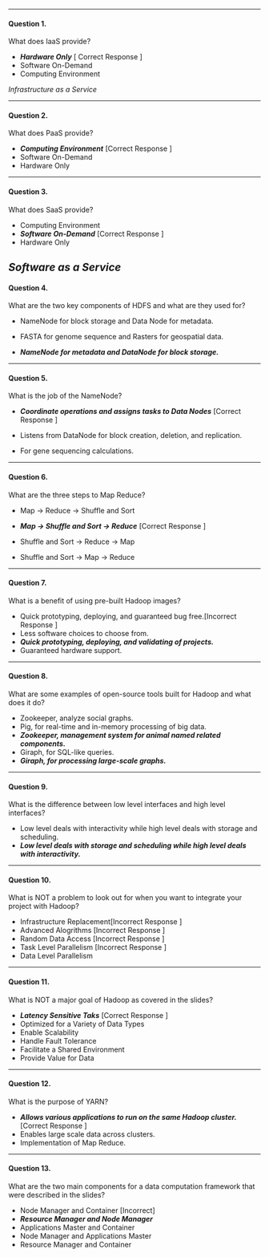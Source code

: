 -----------------------------------
#### Question 1. 
What does IaaS provide?

* ***Hardware Only*** [ Correct Response ]
* Software On-Demand
* Computing Environment

*Infrastructure as a Service*

-----------------------------------
#### Question 2. 
What does PaaS provide?

* ***Computing Environment*** [Correct Response ]
* Software On-Demand
* Hardware Only


-----------------------------------
#### Question 3. 
What does SaaS provide?

* Computing Environment
* ***Software On-Demand*** [Correct Response ]
* Hardware Only

*Software as a Service*
-----------------------------------
#### Question 4. 
What are the two key components of HDFS and what are they used for?

* NameNode for block storage and Data Node for metadata.

* FASTA for genome sequence and Rasters for geospatial data.

* ***NameNode for metadata and DataNode for block storage.***

-----------------------------------
#### Question 5. 
What is the job of the NameNode?

* ***Coordinate operations and assigns tasks to Data Nodes*** [Correct Response ]

* Listens from DataNode for block creation, deletion, and replication.

* For gene sequencing calculations.


-----------------------------------
#### Question  6. 
What are the three steps to Map Reduce?

* Map -> Reduce -> Shuffle and Sort

* ***Map -> Shuffle and Sort -> Reduce*** [Correct Response ]

* Shuffle and Sort -> Reduce -> Map

* Shuffle and Sort -> Map -> Reduce


-----------------------------------
#### Question 7. 
What is a benefit of using pre-built Hadoop images?

* Quick prototyping, deploying, and guaranteed bug free.[Incorrect Response ]
* Less software choices to choose from.
* ***Quick prototyping, deploying, and validating of projects.***
* Guaranteed hardware support.

-----------------------------------
#### Question 8. 
What are some examples of open-source tools built for Hadoop and what does it do?

* Zookeeper, analyze social graphs.
* Pig, for real-time and in-memory processing of big data.
* ***Zookeeper, management system for animal named related components.***
* Giraph, for SQL-like queries.
* ***Giraph, for processing large-scale graphs.***


-----------------------------------
#### Question  9. 
What is the difference between low level interfaces and high level interfaces?

* Low level deals with interactivity while high level deals with storage and scheduling.
* ***Low level deals with storage and scheduling while high level deals with interactivity.***



-----------------------------------
#### Question  10. 
What is NOT a problem to look out for when you want to integrate your project with Hadoop?

* Infrastructure Replacement[Incorrect Response ]
* Advanced Alogrithms [Incorrect Response ]
* Random Data Access [Incorrect Response ]
* Task Level Parallelism [Incorrect Response ]
* Data Level Parallelism


-----------------------------------
#### Question  11. 
What is NOT a major goal of Hadoop as covered in the slides?

* ***Latency Sensitive Taks*** [Correct Response ]
* Optimized for a Variety of Data Types
* Enable Scalability
* Handle Fault Tolerance
* Facilitate a Shared Environment
* Provide Value for Data

-----------------------------------
#### Question 12. 
What is the purpose of YARN?

* ***Allows various applications to run on the same Hadoop cluster.*** [Correct Response ]
* Enables large scale data across clusters.
* Implementation of Map Reduce.

-----------------------------------
#### Question 13. 
What are the two main components for a data computation framework that were described in the slides?

* Node Manager and Container [Incorrect]
* ***Resource Manager and Node Manager***
* Applications Master and Container
* Node Manager and Applications Master
* Resource Manager and Container

